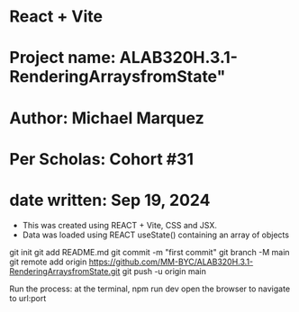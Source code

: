 # React + Vite
# Project name: ALAB320H.3.1-RenderingArraysfromState"
# Author: Michael Marquez
# Per Scholas: Cohort #31
# date written: Sep 19, 2024 

- This was created using REACT + Vite, CSS and JSX.
- Data was loaded using REACT useState() containing an array of objects  

git init
git add README.md
git commit -m "first commit"
git branch -M main
git remote add origin https://github.com/MM-BYC/ALAB320H.3.1-RenderingArraysfromState.git
git push -u origin main

Run the process:
    at the terminal, npm run dev
    open the browser to navigate to url:port
